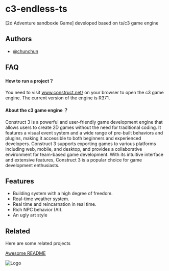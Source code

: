 
# c3-endless-ts
[2d Adventure sandboxie Game] developed based on ts/c3 game engine



## Authors

- [@chunchun](https://github.com/chunchuna)


## FAQ

#### How to run a project？

You need to visit www.construct.net/ on your browser to open the c3 game engine. The current version of the engine is R371.

#### About the c3 game engine ？

Construct 3 is a powerful and user-friendly game development engine that allows users to create 2D games without the need for traditional coding. It features a visual event system and a wide range of pre-built behaviors and plugins, making it accessible to both beginners and experienced developers. Construct 3 supports exporting games to various platforms including web, mobile, and desktop, and provides a collaborative environment for team-based game development. With its intuitive interface and extensive features, Construct 3 is a popular choice for game development enthusiasts.


## Features

- Building system with a high degree of freedom.
- Real-time weather system.
- Real time and reincarnation in real time.
- Rich NPC behavior (AI).
- An ugly art style


## Related

Here are some related projects

[Awesome README](https://space.bilibili.com/10794241?spm_id_from=333.1007.0.0)


![Logo](https://avatars.githubusercontent.com/u/32768062?v=4)

